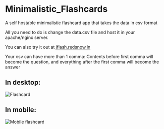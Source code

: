 # Minimalistic_Flashcards
A self hostable minimalistic flashcard app that takes the data in csv format


All you need to do is change the data.csv file and host it in your apache/nginx server.

You can also try it out at [jflash.redsnow.in](https://jflash.redsnow.in/)

Your csv can have more than 1 comma:  Contents before first comma will become the question, and everything after the first comma will become the answer

## In desktop:

![Flashcard](https://user-images.githubusercontent.com/7014475/134931654-f69cdc48-0df8-4d20-9e01-fc50c55753eb.gif)


## In mobile:

![Mobile flashcard](https://user-images.githubusercontent.com/7014475/134930993-ea17864f-aba2-4de9-9ed7-e3b870915a6d.png)
